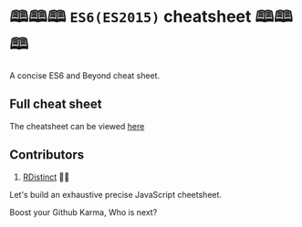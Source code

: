 # 🕮🕮🕮 `ES6(ES2015)` cheatsheet 🕮🕮🕮

A concise ES6 and Beyond cheat sheet.

## Full cheat sheet

The cheatsheet can be viewed [here](https://github.com/naftalimurgor/es6-cheat-sheet/blob/master/ES6(2015)%20ES2017%20cheat%20sheet.md)

## Contributors
1. [RDistinct](https://github.com/RDistinct) 🚀🚀

Let's build an exhaustive precise JavaScript cheetsheet.

Boost your Github Karma, Who is next?
